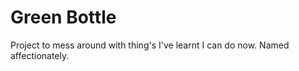 # Green Bottle

Project to mess around with thing's I've learnt I can do now. Named affectionately.
